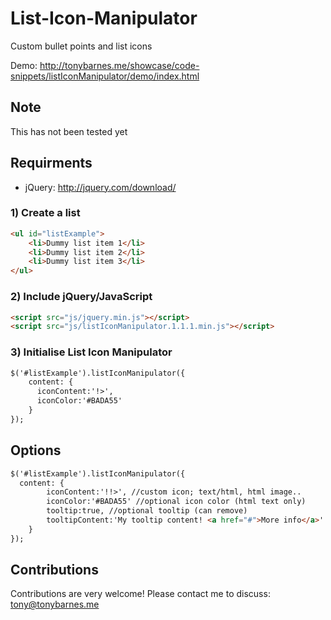 # List-Icon-Manipulator
Custom bullet points and list icons

Demo: http://tonybarnes.me/showcase/code-snippets/listIconManipulator/demo/index.html


## Note
This has not been tested yet


## Requirments 
- jQuery: http://jquery.com/download/


### 1) Create a list
``` html
<ul id="listExample">
    <li>Dummy list item 1</li>
    <li>Dummy list item 2</li>
    <li>Dummy list item 3</li>
</ul>
```

### 2) Include jQuery/JavaScript
``` html
<script src="js/jquery.min.js"></script>
<script src="js/listIconManipulator.1.1.1.min.js"></script>
```

### 3) Initialise List Icon Manipulator
``` html
$('#listExample').listIconManipulator({
    content: {
      iconContent:'!>',
      iconColor:'#BADA55'
    }
});
```

## Options
``` html
$('#listExample').listIconManipulator({
  content: {
		iconContent:'!!>', //custom icon; text/html, html image..
		iconColor:'#BADA55' //optional icon color (html text only)
		tooltip:true, //optional tooltip (can remove)
		tooltipContent:'My tooltip content! <a href="#">More info</a>' //tooltip content
	}
});
```


## Contributions

Contributions are very welcome! Please contact me to discuss: tony@tonybarnes.me